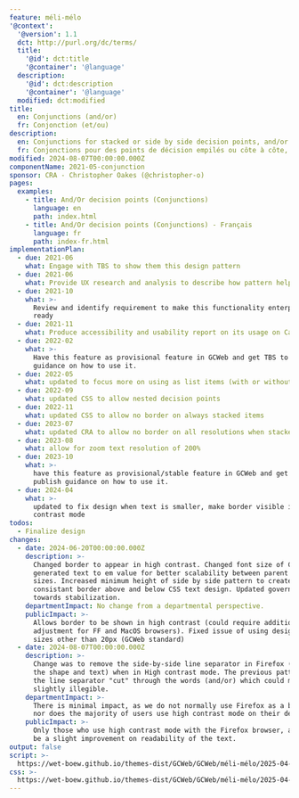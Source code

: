 ```yaml
---
feature: méli-mélo
'@context':
  '@version': 1.1
  dct: http://purl.org/dc/terms/
  title:
    '@id': dct:title
    '@container': '@language'
  description:
    '@id': dct:description
    '@container': '@language'
  modified: dct:modified
title:
  en: Conjunctions (and/or)
  fr: Conjonction (et/ou)
description:
  en: Conjunctions for stacked or side by side decision points, and/or
  fr: Conjonctions pour des points de décision empilés ou côte à côte, et/ou
modified: 2024-08-07T00:00:00.000Z
componentName: 2021-05-conjunction
sponsor: CRA - Christopher Oakes (@christopher-o)
pages:
  examples:
    - title: And/Or decision points (Conjunctions)
      language: en
      path: index.html
    - title: And/Or decision points (Conjunctions) - Français
      language: fr
      path: index-fr.html
implementationPlan:
  - due: 2021-06
    what: Engage with TBS to show them this design pattern
  - due: 2021-06
    what: Provide UX research and analysis to describe how pattern helps usability
  - due: 2021-10
    what: >-
      Review and identify requirement to make this functionality enterprise
      ready
  - due: 2021-11
    what: Produce accessibility and usability report on its usage on Canada.ca
  - due: 2022-02
    what: >-
      Have this feature as provisional feature in GCWeb and get TBS to publish
      guidance on how to use it.
  - due: 2022-05
    what: updated to focus more on using as list items (with or without headers)
  - due: 2022-09
    what: updated CSS to allow nested decision points
  - due: 2022-11
    what: updated CSS to allow no border on always stacked items
  - due: 2023-07
    what: updated CRA to allow no border on all resolutions when stacked
  - due: 2023-08
    what: allow for zoom text resolution of 200%
  - due: 2023-10
    what: >-
      have this feature as provisional/stable feature in GCWeb and get TBS to
      publish guidance on how to use it.
  - due: 2024-04
    what: >-
      updated to fix design when text is smaller, make border visible in high
      contrast mode
todos:
  - Finalize design
changes:
  - date: 2024-06-20T00:00:00.000Z
    description: >-
      Changed border to appear in high contrast. Changed font size of CSS
      generated text to em value for better scalability between parent font
      sizes. Increased minimum height of side by side pattern to create
      consistant border above and below CSS text design. Updated governance
      towards stabilization.
    departmentImpact: No change from a departmental perspective.
    publicImpact: >-
      Allows border to be shown in high contrast (could require additional
      adjustment for FF and MacOS browsers). Fixed issue of using design in font
      sizes other than 20px (GCWeb standard)
  - date: 2024-08-07T00:00:00.000Z
    description: >-
      Change was to remove the side-by-side line separator in Firefox (but keep
      the shape and text) when in High contrast mode. The previous pattern had
      the line separator "cut" through the words (and/or) which could make it
      slightly illegible.
    departmentImpact: >-
      There is minimal impact, as we do not normally use Firefox as a browser,
      nor does the majority of users use high contrast mode on their devices.
    publicImpact: >-
      Only those who use high contrast mode with the Firefox browser, and will
      be a slight improvement on readability of the text.
output: false
script: >-
  https://wet-boew.github.io/themes-dist/GCWeb/GCWeb/méli-mélo/2025-04-nahanni.js
css: >-
  https://wet-boew.github.io/themes-dist/GCWeb/GCWeb/méli-mélo/2025-04-nahanni.css
---
```

